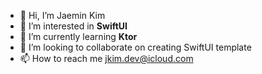 - 👋 Hi, I’m Jaemin Kim
- 👀 I’m interested in **SwiftUI**
- 🌱 I’m currently learning **Ktor**
- 💞️ I’m looking to collaborate on creating SwiftUI template
- 📫 How to reach me [jkim.dev@icloud.com](jkim.dev@icloud.com)

<!---
jkimdev/jkimdev is a ✨ special ✨ repository because its `README.md` (this file) appears on your GitHub profile.
You can click the Preview link to take a look at your changes.
--->

